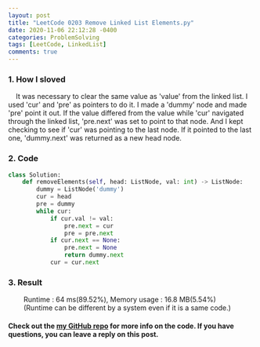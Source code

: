 ```yaml
---
layout: post
title: "LeetCode 0203 Remove Linked List Elements.py"
date: 2020-11-06 22:12:28 -0400
categories: ProblemSolving
tags: [LeetCode, LinkedList]
comments: true
---
```


### 1. How I sloved
&nbsp;&nbsp;&nbsp;&nbsp;It was necessary to clear the same value as 'value' from the linked list. I used 'cur' and 'pre' as pointers to do it. I made a 'dummy' node and made 'pre' point it out. If the value differed from the value while 'cur' navigated through the linked list, 'pre.next' was set to point to that node. And I kept checking to see if 'cur' was pointing to the last node. If it pointed to the last one, 'dummy.next' was returned as a new head node.

### 2. Code
```python
class Solution:
    def removeElements(self, head: ListNode, val: int) -> ListNode:
        dummy = ListNode('dummy')
        cur = head
        pre = dummy
        while cur:
            if cur.val != val:
                pre.next = cur
                pre = pre.next
            if cur.next == None:
                pre.next = None
                return dummy.next
            cur = cur.next
```

### 3. Result
&nbsp;&nbsp;&nbsp;&nbsp;&nbsp;&nbsp;&nbsp;&nbsp;Runtime : 64 ms(89.52%), Memory usage : 16.8 MB(5.54%)  
&nbsp;&nbsp;&nbsp;&nbsp;&nbsp;&nbsp;&nbsp;&nbsp;(Runtime can be different by a system even if it is a same code.)

#### Check out the [my GitHub repo][hyuk-gh] for more info on the code. If you have questions, you can leave a reply on this post.
[hyuk-gh]:   https://github.com/dlgur1994/StudyAlgorithms
